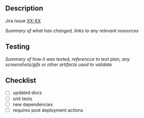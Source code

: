 ## Description
Jira Issue [XX-XX](https://wheelhealth.atlassian.net/browse/XX-XX)

*Summary of what has changed, links to any relevant resources*

## Testing
*Summary of how it was tested, referencce to test plan, any screenshots/gifs or other artifacts used to validate*

## Checklist
- [ ] updated docs
- [ ] unit tests
- [ ] new dependencies
- [ ] requires post deployment actions
